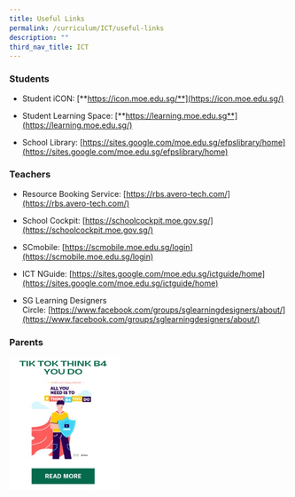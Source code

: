 ```yaml
---
title: Useful Links
permalink: /curriculum/ICT/useful-links
description: ""
third_nav_title: ICT
---
```

### Students  


* Student iCON: [**https://icon.moe.edu.sg/**](https://icon.moe.edu.sg/)  

* Student Learning Space:&nbsp;[**https://learning.moe.edu.sg**](https://learning.moe.edu.sg/)

* School Library:&nbsp;[https://sites.google.com/moe.edu.sg/efpslibrary/home](https://sites.google.com/moe.edu.sg/efpslibrary/home)

### Teachers
  
* Resource Booking Service:&nbsp;[https://rbs.avero-tech.com/](https://rbs.avero-tech.com/)  


* School Cockpit:&nbsp;[https://schoolcockpit.moe.gov.sg/](https://schoolcockpit.moe.gov.sg/)

* SCmobile:&nbsp;[https://scmobile.moe.edu.sg/login](https://scmobile.moe.edu.sg/login)

* ICT NGuide:&nbsp;[https://sites.google.com/moe.edu.sg/ictguide/home](https://sites.google.com/moe.edu.sg/ictguide/home)

* SG Learning Designers Circle:&nbsp;[https://www.facebook.com/groups/sglearningdesigners/about/](https://www.facebook.com/groups/sglearningdesigners/about/)

### Parents

		
<img style="width: 201px; height: 240px;" class="ive_eobj_left ive_clickable" alt="Guide to Tik Tok.jpg" src="/images/Guide%20to%20Tik%20Tok.jpeg">